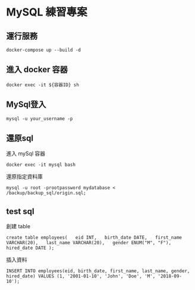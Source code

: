 # MySQL 練習專案
## 運行服務
```
docker-compose up --build -d
```

## 進入 docker 容器 
```
docker exec -it ${容器ID} sh
```

## MySql登入
```
mysql -u your_username -p
```

## 還原sql
進入 mySql 容器
```
docker exec -it mysql bash
```

還原指定資料庫
``` 
mysql -u root -prootpassword mydatabase < /backup/backup_sql/origin.sql;
```


## test sql
創建 table
```
create table employees(   eid INT,   birth_date DATE,   first_name VARCHAR(20),   last_name VARCHAR(20),   gender ENUM("M", "F"),   hired_date DATE );
```
插入資料
```
INSERT INTO employees(eid, birth_date, first_name, last_name, gender, hired_date) VALUES (1, '2001-01-10', 'John', 'Doe', 'M', '2018-09-10');
```